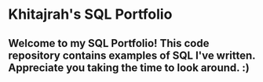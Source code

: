 # Khitajrah's SQL Portfolio

## Welcome to my SQL Portfolio! This code repository contains examples of SQL I've written. Appreciate you taking the time to look around. :)
